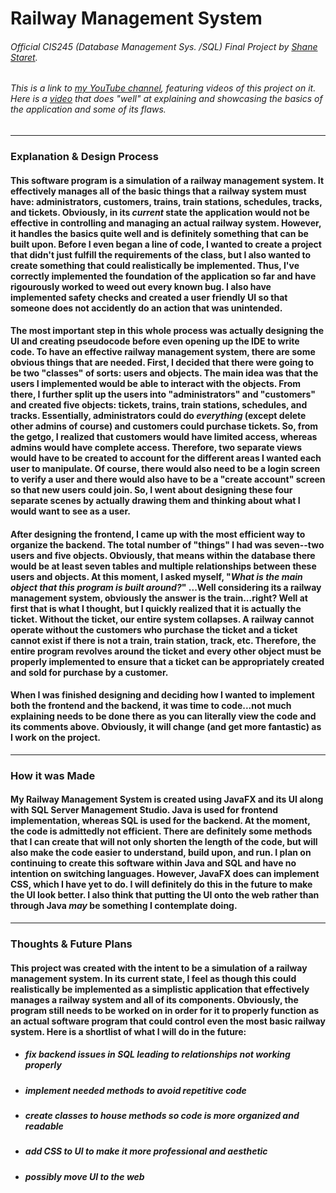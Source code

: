# Railway Management System
###### Official CIS245 (Database Management Sys. /SQL) Final Project by [Shane Staret](https://github.com/SStaret43).
###### This is a link to [my YouTube channel](https://www.youtube.com/channel/UCmQA16swmtPa29pRo9YtRTA?view_as=subscriber), featuring videos of this project on it. Here is a [video](https://www.youtube.com/watch?v=VBhkxXqMgSw&t=268s) that does "well" at explaining and showcasing the basics of the application and some of its flaws.
________________________________________________________________________________________________________________________________

### **Explanation & Design Process**

#### This software program is a simulation of a railway management system. It effectively manages all of the basic things that a railway system must have: administrators, customers, trains, train stations, schedules, tracks, and tickets. Obviously, in its *current* state the application would not be effective in controlling and managing an actual railway system. However, it handles the basics quite well and is **definitely** something that can be built upon. Before I even began a line of code, I wanted to create a project that didn't just fulfill the requirements of the class, but I also wanted to create something that could realistically be implemented. Thus, I've correctly implemented the foundation of the application so far and have rigourously worked to weed out every known bug. I also have implemented safety checks and created a user friendly UI so that someone does not accidently do an action that was unintended.

#### The most important step in this whole process was actually designing the UI and creating pseudocode before even opening up the IDE to write code. To have an effective railway management system, there are some obvious things that are needed. First, I decided that there were going to be two "classes" of sorts: users and objects. The main idea was that the users I implemented would be able to interact with the objects. From there, I further split up the users into "administrators" and "customers" and created five objects: tickets, trains, train stations, schedules, and tracks. Essentially, administrators could do *everything* (except delete other admins of course) and customers could purchase tickets. So, from the getgo, I realized that customers would have limited access, whereas admins would have complete access. Therefore, two separate views would have to be created to account for the different areas I wanted each user to manipulate. Of course, there would also need to be a login screen to verify a user and there would also have to be a "create account" screen so that new users could join. So, I went about designing these four separate scenes by actually drawing them and thinking about what I would want to see as a user.

#### After designing the frontend, I came up with the most efficient way to organize the backend. The total number of "things" I had was seven--two users and five objects. Obviously, that means within the database there would be at least seven tables and multiple relationships between these users and objects. At this moment, I asked myself, "*What is the main object that this program is built around?*" ...Well considering its a railway management system, obviously the answer is the train...right? Well at first that is what I thought, but I quickly realized that it is actually the ticket. Without the ticket, our entire system collapses. A railway cannot operate without the customers who purchase the ticket and a ticket cannot exist if there is not a train, train station, track, etc. Therefore, the entire program revolves around the ticket and every other object must be properly implemented to ensure that a ticket can be appropriately created and sold for purchase by a customer.

#### When I was finished designing and deciding how I wanted to implement both the frontend and the backend, it was time to code...not much explaining needs to be done there as you can literally view the code and its comments above. Obviously, it will change (and get more fantastic) as I work on the project.
________________________________________________________________________________________________________________________________

### **How it was Made**

#### My Railway Management System is created using JavaFX and its UI along with SQL Server Management Studio. Java is used for frontend implementation, whereas SQL is used for the backend. At the moment, the code is admittedly not efficient. There are definitely some methods that I can create that will not only shorten the length of the code, but will also make the code easier to understand, build upon, and run. I plan on continuing to create this software within Java and SQL and have no intention on switching languages. However, JavaFX does can implement CSS, which I have yet to do. I will definitely do this in the future to make the UI look better. I also think that putting the UI onto the web rather than through Java *may* be something I contemplate doing.
________________________________________________________________________________________________________________________________

### **Thoughts & Future Plans**

#### This project was created with the intent to be a simulation of a railway management system. In its current state, I feel as though this could realistically be implemented as a simplistic application that effectively manages a railway system and all of its components. Obviously, the program still needs to be worked on in order for it to properly function as an actual software program that could control even the most basic railway system. Here is a shortlist of what I will do in the future:
   * ##### fix backend issues in SQL leading to relationships not working properly
   * ##### implement needed methods to avoid repetitive code
   * ##### create classes to house methods so code is more organized and readable
   * ##### add CSS to UI to make it more professional and aesthetic
   * ##### *possibly* move UI to the web
